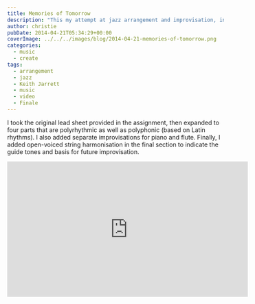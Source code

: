 ```yaml
---
title: Memories of Tomorrow
description: "This my attempt at jazz arrangement and improvisation, inspired by an assignment from Gary Burton's Jazz Improvisation course at Coursera."
author: christie
pubDate: 2014-04-21T05:34:29+00:00
coverImage: ../../../images/blog/2014-04-21-memories-of-tomorrow.png
categories:
  - music
  - create
tags:
  - arrangement
  - jazz
  - Keith Jarrett
  - music
  - video
  - Finale
---
```


I took the original lead sheet provided in the assignment, then expanded to four parts that are polyrhythmic as well as polyphonic (based on Latin rhythms). I also added separate improvisations for piano and flute. Finally, I added open-voiced string harmonisation in the final section to indicate the guide tones and basis for future improvisation.

<iframe width="560" height="315" src="https://www.youtube.com/embed/pUbId_-EfQY" title="YouTube video player" frameborder="0" allow="accelerometer; autoplay; clipboard-write; encrypted-media; gyroscope; picture-in-picture" allowfullscreen></iframe>
